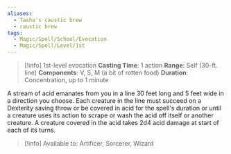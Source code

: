 ```yaml
---
aliases:
  - Tasha's caustic brew
  - caustic brew
tags:
  - Magic/Spell/School/Evocation
  - Magic/Spell/Level/1st
---
```

>[!info]
>1st-level evocation
>**Casting Time**: 1 action
>**Range**: Self (30-ft. line)
>**Components**: V, S, M (a bit of rotten food)
>**Duration**: Concentration, up to 1 minute

A stream of acid emanates from you in a line 30 feet long and 5 feet wide in a direction you choose. Each creature in the line must succeed on a Dexterity saving throw or be covered in acid for the spell's duration or until a creature uses its action to scrape or wash the acid off itself or another creature. A creature covered in the acid takes 2d4 acid damage at start of each of its turns.<br>
>[!info] Available to:
>Artificer, Sorcerer, Wizard